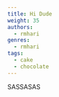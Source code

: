```yaml
---
title: Hi Dude
weight: 35
authors:
  - rmhari
genres:
  - rmhari 
tags:
  - cake
  - chocolate
---
```


SASSASAS